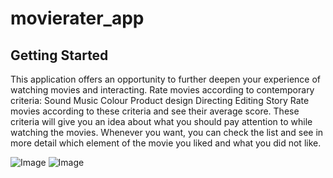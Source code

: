# movierater_app


## Getting Started

This application offers an opportunity to further deepen your experience of watching movies and interacting.
Rate movies according to contemporary criteria:
    Sound
    Music
    Colour
    Product design
    Directing
    Editing
    Story
Rate movies according to these criteria and see their average score.
These criteria will give you an idea about what you should pay attention to while watching the movies.
Whenever you want, you can check the list and see in more detail which element of the movie you liked and what you did not like.


![Image]('D:\fllutterprojects\chatgpt_movierater_app\readmephotos\wlecomepage.png')
![Image](D:\fllutterprojects\chatgpt_movierater_app\readmephotos\welcomescreen.jpg)



